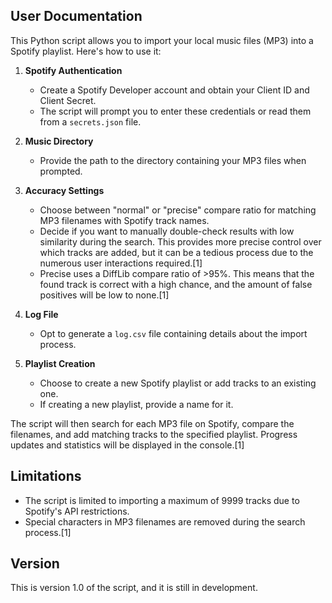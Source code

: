## User Documentation

This Python script allows you to import your local music files (MP3) into a Spotify playlist. Here's how to use it:

1. **Spotify Authentication**
   - Create a Spotify Developer account and obtain your Client ID and Client Secret.
   - The script will prompt you to enter these credentials or read them from a `secrets.json` file.

2. **Music Directory**
   - Provide the path to the directory containing your MP3 files when prompted.

3. **Accuracy Settings**
   - Choose between "normal" or "precise" compare ratio for matching MP3 filenames with Spotify track names.
   - Decide if you want to manually double-check results with low similarity during the search. This provides more precise control over which tracks are added, but it can be a tedious process due to the numerous user interactions required.[1]
   - Precise uses a DiffLib compare ratio of >95%. This means that the found track is correct with a high chance, and the amount of false positives will be low to none.[1]

4. **Log File**
   - Opt to generate a `log.csv` file containing details about the import process.

5. **Playlist Creation**
   - Choose to create a new Spotify playlist or add tracks to an existing one.
   - If creating a new playlist, provide a name for it.

The script will then search for each MP3 file on Spotify, compare the filenames, and add matching tracks to the specified playlist. Progress updates and statistics will be displayed in the console.[1]

## Limitations
- The script is limited to importing a maximum of 9999 tracks due to Spotify's API restrictions.
- Special characters in MP3 filenames are removed during the search process.[1]

## Version
This is version 1.0 of the script, and it is still in development.